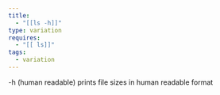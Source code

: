 ```yaml
---
title:
  - "[[ls -h]]"
type: variation
requires:
  - "[[ ls]]"
tags:
  - variation
---
```

-h (human readable)
prints file sizes in human readable format